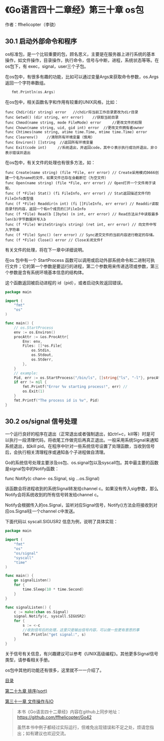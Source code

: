 # 《Go语言四十二章经》第三十章 os包

作者：ffhelicopter（李骁）

## 30.1 启动外部命令和程序

os标准包，是一个比较重要的包，顾名思义，主要是在服务器上进行系统的基本操作，如文件操作，目录操作，执行命令，信号与中断，进程，系统状态等等。在os包下，有
exec，signal，user三个子包。

在os包中，有很多有趣的功能，比如可以通过变量Args来获取命令参数，os.Args返回一个字符串数组。

```go
   fmt.Println(os.Args)
```

在os包中，相关函数名字和作用有较重的UNIX风格，比如：
```
func Chdir(dir string) error   //chdir将当前工作目录更改为dir目录
func Getwd() (dir string, err error)    //获取当前目录
func Chmod(name string, mode FileMode) error     //更改文件的权限
func Chown(name string, uid, gid int) error  //更改文件拥有者owner
func Chtimes(name string, atime time.Time, mtime time.Time) error 
func Clearenv()    //清除所有环境变量（慎用）
func Environ() []string  //返回所有环境变量
func Exit(code int)     //系统退出，并返回code，其中０表示执行成功并退出，非０表示错误并退出
```
在os包中，有关文件的处理也有很多方法，如：
```
func Create(name string) (file *File, err error) // Create采用模式0666创建一个名为name的文件，如果文件已存在会截断它（为空文件）
func Open(name string) (file *File, err error) // Open打开一个文件用于读取。
func (f *File) Stat() (fi FileInfo, err error) // Stat返回描述文件f的FileInfo类型值
func (f *File) Readdir(n int) (fi []FileInfo, err error) // Readdir读取目录f的内容，返回一个有n个成员的[]FileInfo
func (f *File) Read(b []byte) (n int, err error) // Read方法从f中读取最多len(b)字节数据并写入b
func (f *File) WriteString(s string) (ret int, err error) // 向文件中写入字符串
func (f *File) Sync() (err error) // Sync递交文件的当前内容进行稳定的存储。
func (f *File) Close() error // Close关闭文件f
```
有关文件的处理，将在下一章中详细说明。

在os 包中有一个 StartProcess 函数可以调用或启动外部系统命令和二进制可执行文件；它的第一个参数是要运行的进程，第二个参数用来传递选项或参数，第三个参数是含有系统环境基本信息的结构体。

这个函数返回被启动进程的 id（pid），或者启动失败返回错误。

```go
package main

import (
	"fmt"
	"os"
)

func main() {
	// os.StartProcess 
	env := os.Environ()
	procAttr := &os.ProcAttr{
		Env: env, 
		Files: []*os.File{
			os.Stdin, 
			os.Stdout, 
			os.Stderr, 
		}, 
	}
	// example:
	Pid, err := os.StartProcess("/bin/ls", []string{"ls", "-l"}, procAttr)
	if err != nil {
		fmt.Printf("Error %v starting process!", err) //
		os.Exit(1)
	}
	fmt.Printf("The process id is %v", Pid)
}
```

## 30.2 os/signal 信号处理

一个运行良好的程序在退出（正常退出或者强制退出，如ctrl+c，kill等）时是可以执行一段清理代码，将收尾工作做完后再真正退出。一般采用系统Signal来通知系统退出，如kill pid。在程序中针对一些系统信号设置了处理函数，当收到信号后，会执行相关清理程序或通知各个子进程做自清理。

Go的系统信号处理主要涉及os包、os.signal包以及syscall包。其中最主要的函数是signal包中的Notify函数：

func Notify(c chan<- os.Signal, sig …os.Signal)

该函数会将进程收到的系统Signal转发给channel c。如果没有传入sig参数，那么Notify会将系统收到的所有信号转发给channel c。

Notify会根据传入的os.Signal，监听对应Signal信号，Notify()方法会将接收到对应os.Signal往一个channel c中发送。 

下面代码以 syscall.SIGUSR2 信息为例，说明了具体实现：

```go
package main

import (
	"fmt"
	"os"
	"os/signal"
	"syscall"
	"time"
)

func main() {
	go signalListen()
	for {
		time.Sleep(10 * time.Second)
	}
}

func signalListen() {
	c := make(chan os.Signal)
	signal.Notify(c, syscall.SIGUSR2)
	for {
		s := <-c
		//收到信号后的处理，这里只是输出信号内容，可以做一些更有意思的事
		fmt.Println("get signal:", s)
	}
}
```

关于信号有关信息，有兴趣建议可以参考《UNIX高级编程》。其他更多Signal信号类型，请参看相关手册。

os包中其他的功能还有很多，这里就不一一介绍了。


[目录](https://github.com/ffhelicopter/Go42/blob/master/SUMMARY.md)

[第二十九章 排序(sort)](https://github.com/ffhelicopter/Go42/blob/master/content/42_29_sort.md)

[第三十一章 文件操作与IO](https://github.com/ffhelicopter/Go42/blob/master/content/42_31_io.md)



>本书《Go语言四十二章经》内容在github上同步地址：https://github.com/ffhelicopter/Go42
>
>
>虽然本书中例子都经过实际运行，但难免出现错误和不足之处，烦请您指出；如有建议也欢迎交流。

